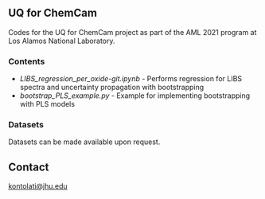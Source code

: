 ## UQ for ChemCam
Codes for the UQ for ChemCam project as part of the AML 2021 program at Los Alamos National Laboratory.

### Contents

* _LIBS_regression_per_oxide-git.ipynb_ - Performs regression for LIBS spectra and uncertainty propagation with bootstrapping
* _bootstrap_PLS_example.py_ - Example for implementing bootstrapping with PLS models

### Datasets

Datasets can be made available upon request.

## Contact
kontolati@jhu.edu

